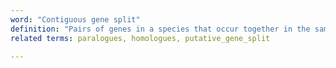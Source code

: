 ```yaml
---
word: "Contiguous gene split"
definition: "Pairs of genes in a species that occur together in the same tree, but are actually two halves of the same gene split partway along, where the fragments of the gene are within 1Mb of each other on the same chromosome strand."
related terms: paralogues, homologues, putative_gene_split

---
```

